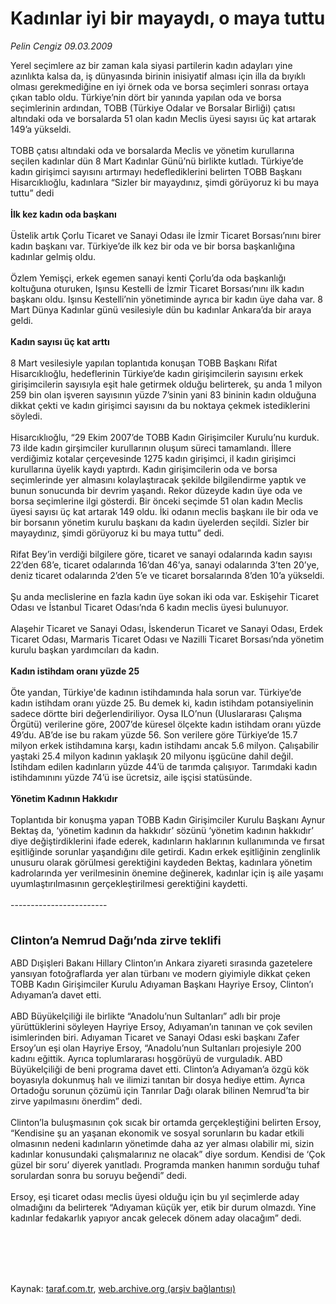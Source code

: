 # Kadınlar iyi bir mayaydı, o maya tuttu

*Pelin Cengiz 09.03.2009*

<div class="taraf_structure_2col_1zq">
<div class="margen_n">



 <p>Yerel seçimlere az bir zaman kala siyasi partilerin kadın adayları yine azınlıkta kalsa da, iş dünyasında birinin inisiyatif alması için illa da bıyıklı olması gerekmediğine en iyi örnek oda ve borsa seçimleri sonrası ortaya çıkan tablo oldu. Türkiye’nin dört bir yanında yapılan oda ve borsa seçimlerinin ardından, TOBB (Türkiye Odalar ve Borsalar Birliği) çatısı altındaki oda ve borsalarda 51 olan kadın Meclis üyesi sayısı üç kat artarak 149’a yükseldi. <br/><br/>TOBB çatısı altındaki oda ve borsalarda Meclis ve yönetim kurullarına seçilen kadınlar dün 8 Mart Kadınlar Günü’nü birlikte kutladı. Türkiye’de kadın girişimci sayısını artırmayı hedeflediklerini belirten TOBB Başkanı Hisarcıklıoğlu, kadınlara “Sizler bir mayaydınız, şimdi görüyoruz ki bu maya tuttu” dedi <br/><br/><strong>İlk kez kadın oda başkanı <br/></strong><br/>Üstelik artık Çorlu Ticaret ve Sanayi Odası ile İzmir Ticaret Borsası’nını birer kadın başkanı var. Türkiye’de ilk kez bir oda ve bir borsa başkanlığına kadınlar gelmiş oldu. <br/><br/>Özlem Yemişçi, erkek egemen sanayi kenti Çorlu’da oda başkanlığı koltuğuna oturuken, Işınsu Kestelli de İzmir Ticaret Borsası’nını ilk kadın başkanı oldu. Işınsu Kestelli’nin yönetiminde ayrıca bir kadın üye daha var. 8 Mart Dünya Kadınlar günü vesilesiyle dün bu kadınlar Ankara’da bir araya geldi. <br/><br/><strong>Kadın sayısı üç kat arttı</strong> <br/><br/>8 Mart vesilesiyle yapılan toplantıda konuşan TOBB Başkanı Rifat Hisarcıklıoğlu, hedeflerinin Türkiye’de kadın girişimcilerin sayısını erkek girişimcilerin sayısıyla eşit hale getirmek olduğu belirterek, şu anda 1 milyon 259 bin olan işveren sayısının yüzde 7’sinin yani 83 bininin kadın olduğuna dikkat çekti ve kadın girişimci sayısını da bu noktaya çekmek istediklerini söyledi. <br/><br/>Hisarcıklıoğlu, “29 Ekim 2007’de TOBB Kadın Girişimciler Kurulu’nu kurduk. 73 ilde kadın girşimciler kurullarının oluşum süreci tamamlandı. İllere verdiğimiz kotalar çerçevesinde 1275 kadın girişimci, il kadın girişimci kurullarına üyelik kaydı yaptırdı. Kadın girişimcilerin oda ve borsa seçimlerinde yer almasını kolaylaştıracak şekilde bilgilendirme yaptık ve bunun sonucunda bir devrim yaşandı. Rekor düzeyde kadın üye oda ve borsa seçimlerine ilgi gösterdi. Bir önceki seçimde 51 olan kadın Meclis üyesi sayısı üç kat artarak 149 oldu. İki odanın meclis başkanı ile bir oda ve bir borsanın yönetim kurulu başkanı da kadın üyelerden seçildi. Sizler bir mayaydınız, şimdi görüyoruz ki bu maya tuttu” dedi. <br/><br/>Rifat Bey’in verdiği bilgilere göre, ticaret ve sanayi odalarında kadın sayısı 22’den 68’e, ticaret odalarında 16’dan 46’ya, sanayi odalarında 3’ten 20’ye, deniz ticaret odalarında 2’den 5’e ve ticaret borsalarında 8’den 10’a yükseldi. <br/><br/>Şu anda meclislerine en fazla kadın üye sokan iki oda var. Eskişehir Ticaret Odası ve İstanbul Ticaret Odası’nda 6 kadın meclis üyesi bulunuyor. <br/><br/>Alaşehir Ticaret ve Sanayi Odası, İskenderun Ticaret ve Sanayi Odası, Erdek Ticaret Odası, Marmaris Ticaret Odası ve Nazilli Ticaret Borsası’nda yönetim kurulu başkan yardımcıları da kadın. <br/><br/><strong>Kadın istihdam oranı yüzde 25</strong> <br/><br/>Öte yandan, Türkiye'de kadının istihdamında hala sorun var. Türkiye’de kadın istihdam oranı yüzde 25. Bu demek ki, kadın istihdam potansiyelinin sadece dörtte biri değerlendiriliyor. Oysa ILO’nun (Uluslararası Çalışma Örgütü) verilerine göre, 2007’de küresel ölçekte kadın istihdam oranı yüzde 49’du. AB’de ise bu rakam yüzde 56. Son verilere göre Türkiye’de 15.7 milyon erkek istihdamına karşı, kadın istihdamı ancak 5.6 milyon. Çalışabilir yaştaki 25.4 milyon kadının yaklaşık 20 milyonu işgücüne dahil değil. İstihdam edilen kadınların yüzde 44’ü de tarımda çalışıyor. Tarımdaki kadın istihdamınını yüzde 74’ü ise ücretsiz, aile işçisi statüsünde. <br/><br/><strong>Yönetim Kadının Hakkıdır</strong> <br/><br/>Toplantıda bir konuşma yapan TOBB Kadın Girişimciler Kurulu Başkanı Aynur Bektaş da, ‘yönetim kadının da hakkıdır’ sözünü ‘yönetim kadının hakkıdır’ diye değiştirdiklerini ifade ederek, kadınların haklarının kullanımında ve fırsat eşitliğinde sorunlar yaşandığını dile getirdi. Kadın erkek eşitliğinin zenglinlik unusuru olarak görülmesi gerektiğini kaydeden Bektaş, kadınlara yönetim kadrolarında yer verilmesinin önemine değinerek, kadınlar için iş aile yaşamı uyumlaştırılmasının gerçekleştirilmesi gerektiğini kaydetti. <br/><br/>------------------------<br/><br/><font size="4"><strong><br/>Clinton’a Nemrud Dağı’nda zirve teklifi</strong></font> <br/><br/>ABD Dışişleri Bakanı Hillary Clinton’ın Ankara ziyareti sırasında gazetelere yansıyan fotoğraflarda yer alan türbanı ve modern giyimiyle dikkat çeken TOBB Kadın Girişimciler Kurulu Adıyaman Başkanı Hayriye Ersoy, Clinton’ı Adıyaman’a davet etti. <br/><br/>ABD Büyükelçiliği ile birlikte “Anadolu’nun Sultanları” adlı bir proje yürüttüklerini söyleyen Hayriye Ersoy, Adıyaman’ın tanınan ve çok sevilen isimlerinden biri. Adıyaman Ticaret ve Sanayi Odası eski başkanı Zafer Ersoy’un eşi olan Hayriye Ersoy, “Anadolu’nun Sultanları projesiyle 200 kadını eğittik. Ayrıca toplumlararası hoşgörüyü de vurguladık. ABD Büyükelçiliği de beni programa davet etti. Clinton’a Adıyaman’a özgü kök boyasıyla dokunmuş halı ve ilimizi tanıtan bir dosya hediye ettim. Ayrıca Ortadoğu sorunun çözümü için Tanrılar Dağı olarak bilinen Nemrud’ta bir zirve yapılmasını önerdim” dedi. <br/><br/>Clinton’la buluşmasının çok sıcak bir ortamda gerçekleştiğini belirten Ersoy, “Kendisine şu an yaşanan ekonomik ve sosyal sorunların bu kadar etkili olmasının nedeni kadınların yönetimde daha az yer alması olabilir mi, sizin kadınlar konusundaki çalışmalarınız ne olacak” diye sordum. Kendisi de ‘Çok güzel bir soru’ diyerek yanıtladı. Programda manken hanımın sorduğu tuhaf sorulardan sonra bu soruyu beğendi” dedi. <br/><br/>Ersoy, eşi ticaret odası meclis üyesi olduğu için bu yıl seçimlerde aday olmadığını da belirterek “Adıyaman küçük yer, etik bir durum olmazdı. Yine kadınlar fedakarlık yapıyor ancak gelecek dönem aday olacağım” dedi. </p>
<br/>
<br/>
<br/>



<br/>


<div id="taraf_not">
</div>

</div>


</div>

Kaynak: [taraf.com.tr](http://www.taraf.com.tr:80/makale/4403.htm), [web.archive.org (arşiv bağlantısı)](http://web.archive.org/web/20090625083116/http://www.taraf.com.tr:80/makale/4403.htm)
